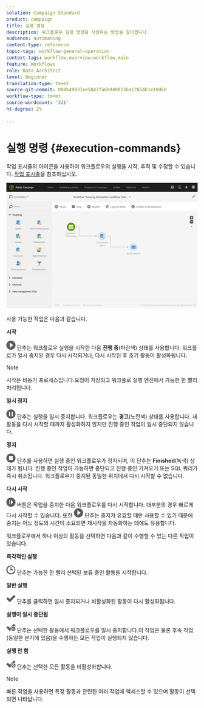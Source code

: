 ```yaml
---
solution: Campaign Standard
product: campaign
title: 실행 명령
description: 워크플로우 실행 명령을 사용하는 방법을 알아봅니다.
audience: automating
content-type: reference
topic-tags: workflow-general-operation
context-tags: workflow,overview;workflow,main
feature: Workflows
role: Data Architect
level: Beginner
translation-type: tm+mt
source-git-commit: 088b49931ee5047fa6b949813ba17654b1e10d60
workflow-type: tm+mt
source-wordcount: '321'
ht-degree: 2%

---
```



# 실행 명령 {#execution-commands}

작업 표시줄의 아이콘을 사용하여 워크플로우의 실행을 시작, 추적 및 수정할 수 있습니다. [작업 표시줄](../../automating/using/workflow-interface.md#action-bar)을 참조하십시오.

![](assets/wkf_execution_2.png)

사용 가능한 작업은 다음과 같습니다.

**시작**

![](assets/play_darkgrey-24px.png) 단추는 워크플로우 실행을 시작한 다음 **진행 중**(파란색) 상태를 사용합니다. 워크플로가 일시 중지된 경우 다시 시작되거나, 다시 시작된 후 초기 활동이 활성화됩니다.

>[!NOTE]
>
>시작은 비동기 프로세스입니다.요청이 저장되고 워크플로 실행 엔진에서 가능한 한 빨리 처리됩니다.

**일시 정지**

![](assets/pause_darkgrey-24px.png) 단추는 실행을 일시 중지합니다. 워크플로우는 **경고**(노란색) 상태를 사용합니다. 새 활동을 다시 시작할 때까지 활성화하지 않지만 진행 중인 작업이 일시 중단되지 않습니다.

**정지**

![](assets/stop_darkgrey-24px.png) 단추를 사용하면 실행 중인 워크플로우가 정지되며, 이 단추는 **Finished**(녹색) 상태가 됩니다. 진행 중인 작업이 가능하면 중단되고 진행 중인 가져오기 또는 SQL 쿼리가 즉시 취소됩니다. 워크플로우가 중지된 동일한 위치에서 다시 시작할 수 없습니다.

**다시 시작**

![](assets/pauseplay_darkgrey-24px.png) 버튼은 작업을 중지한 다음 워크플로우를 다시 시작합니다. 대부분의 경우 빠르게 다시 시작할 수 있습니다. 또한 ![](assets/play_darkgrey-24px.png) 단추는 중지가 유효할 때만 사용할 수 있기 때문에 중지는 어느 정도의 시간이 소요되면 재시작을 자동화하는 데에도 유용합니다.

워크플로우에서 하나 이상의 활동을 선택하면 다음과 같이 수행할 수 있는 다른 작업이 있습니다.

**즉각적인 실행**

![](assets/pending_darkgrey-24px.png) 단추는 가능한 한 빨리 선택된 보류 중인 활동을 시작합니다.

**일반 실행**

![](assets/check_darkgrey-24px.png) 단추를 클릭하면 일시 중지되거나 비활성화된 활동이 다시 활성화됩니다.

**실행이 일시 중단됨**

![](assets/check_pause_darkgrey-24px.png) 단추는 선택한 활동에서 워크플로우를 일시 중지합니다.이 작업은 물론 후속 작업(동일한 분기에 있음)을 수행하는 모든 작업이 실행되지 않습니다.

**실행 안 함**

![](assets/checkdisable.png) 단추는 선택한 모든 활동을 비활성화합니다.

>[!NOTE]
>
>빠른 작업을 사용하면 특정 활동과 관련된 여러 작업에 액세스할 수 있으며 활동이 선택되면 나타납니다.
